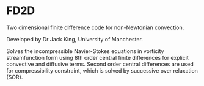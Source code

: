 # FD2D
Two dimensional finite difference code for non-Newtonian convection.

Developed by Dr Jack King, University of Manchester.

Solves the incompressible Navier-Stokes equations in vorticity streamfunction form using 8th order central finite differences for explicit convective and diffusive terms. Second order central differences are used for compressibility constraint, which is solved by successive over relaxation (SOR).


